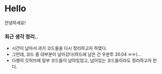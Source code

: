 # Hello
안녕하세요!

### 최근 생각 정리..
* 시간이 남아서 과거 코드들을 다시 정리하고자 하였다.
* 그런데, 코드 중 대부분이 날아갔다(하드에 남은 건 우분투 20.04 ㅠㅠ)...
* 다행히 깃허브에 일부 코드들이 남아있었고, 남아있는 코드들이라도 정리하고자 한다.

<!--
**lee-jingu/lee-jingu** is a ✨ _special_ ✨ repository because its `README.md` (this file) appears on your GitHub profile.

Here are some ideas to get you started:

- 🔭 I’m currently working on ...
- 🌱 I’m currently learning ...
- 👯 I’m looking to collaborate on ...
- 🤔 I’m looking for help with ...
- 💬 Ask me about ...
- 📫 How to reach me: ...
- 😄 Pronouns: ...
- ⚡ Fun fact: ...
-->
